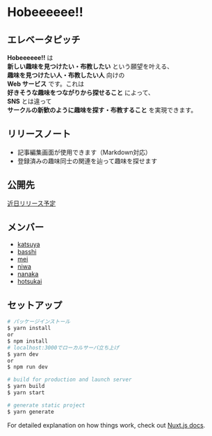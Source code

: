 # Hobeeeeee!!

## エレベータピッチ

**Hobeeeeee!!** は  
**新しい趣味を見つけたい・布教したい** という願望を叶える、  
**趣味を見つけたい人・布教したい人** 向けの  
**Web サービス** です。これは  
**好きそうな趣味をつながりから探せること** によって、  
**SNS** とは違って  
**サークルの新歓のように趣味を探す・布教すること** を実現できます。

## リリースノート

- 記事編集画面が使用できます（Markdown対応）
- 登録済みの趣味同士の関連を辿って趣味を探せます

## 公開先

[近日リリース予定]()

## メンバー

- [katsuya](https://github.com/KindMaple)
- [basshi](https://github.com/Kurorie)
- [mei](https://github.com/mei28)
- [niwa](https://github.com/yjunya)
- [nanaka](https://github.com/nanaka0012)
- [hotsukai](https://github.com/Hotsukai)

## セットアップ

```bash
# パッケージインストール
$ yarn install
or
$ npm install
# localhost:3000でローカルサーバ立ち上げ
$ yarn dev
or
$ npm run dev

# build for production and launch server
$ yarn build
$ yarn start

# generate static project
$ yarn generate
```

For detailed explanation on how things work, check out [Nuxt.js docs](https://nuxtjs.org).
